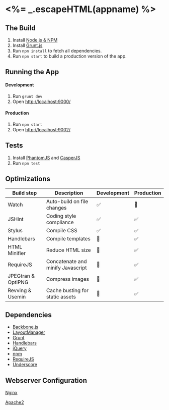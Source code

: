 # <%= _.escapeHTML(appname) %>

## The Build

1. Install [Node.js & NPM](http://nodejs.org/)
1. Install [Grunt.js](https://github.com/gruntjs/grunt/wiki/Getting-started)
1. Run `npm install` to fetch all dependencies.
1. Run `npm start` to build a production version of the app.

## Running the App

#### Development

1. Run `grunt dev`
1. Open <http://localhost:9000/>

#### Production

1. Run `npm start`
1. Open <http://localhost:9002/>

## Tests

1. Install [PhantomJS](http://phantomjs.org/) and [CasperJS](http://casperjs.org/)
1. Run `npm test`

## Optimizations

| Build step | Description | Development | Production |
| --- | --- |--- | --- |
| Watch | Auto-build on file changes | :white_check_mark: | :no_entry_sign: |
| JSHint | Coding style compliance | :white_check_mark: | :white_check_mark: |
| Stylus | Compile CSS | :white_check_mark: | :white_check_mark: |
| Handlebars | Compile templates | :no_entry_sign: | :white_check_mark: |
| HTML Minifier | Reduce HTML size | :no_entry_sign: | :white_check_mark: |
| RequireJS | Concatenate and minify Javascript | :no_entry_sign: | :white_check_mark: |
| JPEGtran & OptiPNG | Compress images | :no_entry_sign: | :white_check_mark: |
| Revving & Usemin | Cache busting for static assets | :no_entry_sign: | :white_check_mark: |

## Dependencies

- [Backbone.js](http://backbonejs.org/)
- [LayoutManager](http://www.layoutmanager.org/)
- [Grunt](http://www.gruntjs.com/)
- [Handlebars](http://handlebarsjs.com/)
- [jQuery](http://jquery.com/)
- [npm](https://npmjs.org/)
- [RequireJS](http://requirejs.org/)
- [Underscore](http://underscorejs.org/)

## Webserver Configuration

[Nginx](server/apache/server.conf)

[Apache2](server/apache/server.conf)
